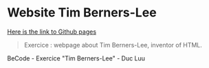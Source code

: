 # Website Tim Berners-Lee

[Here is the link to Github pages](https://luuduc34.github.io/website-berners-lee/)

> Exercice : webpage about Tim Berners-Lee, inventor of HTML.

BeCode - Exercice "Tim Berners-Lee" - Duc Luu

